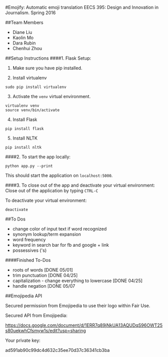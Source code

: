 #Emojify: Automatic emoji translation
EECS 395: Design and Innovation in Journalism. Spring 2016

##Team Members
 - Diane Liu
 - Kaolin Mo
 - Dara Rubin
 - Chenhui Zhou

##Setup Instructions
####1. Flask Setup:
1. Make sure you have pip installed.

2. Install virtualenv
  ```
  sudo pip install virtualenv
  ```

3. Activate the `venv` virtual environment.
  ```
  virtualenv venv
  source venv/bin/activate
  ```

4. Install Flask
  ```
  pip install flask
  ```

5. Install NLTK
  ```
  pip install nltk
  ```



####2. To start the app locally:
```
python app.py --print
```

  This should start the application on `localhost:5000`.

####3. To close out of the app and deactivate your virtual environment:
Close out of the application by typing `CTRL-C`

To deactivate your virtual environment:
```
deactivate
```

##To Dos
- change color of input text if word recognized
- synonym lookup/term expansion
- word frequency
- keyword in search bar for fb and google + link
- possessives ('s)

####Finished To-Dos
- roots of words [DONE 05/01]
- trim punctuation [DONE 04/25]
- capitalization - change everything to lowercase [DONE 04/25]
- handle negation [DONE 05/07


##Emojipedia API

Secured permission from Emojipedia to use their logo within Fair Use.

Secured API from Emojipedia:

https://docs.google.com/document/d/1ERR7q89jNkUA13AQUDqS96OWT25s80uekwhCfsmyw1s/edit?usp=sharing

Your private key:

ad591ab90c99dc4d632c35ee70d37c36341cb3ba
